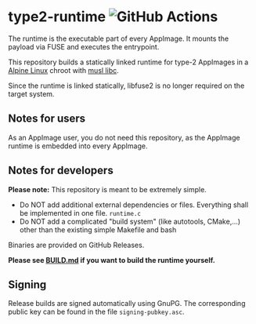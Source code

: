 # type2-runtime ![GitHub Actions](https://github.com/AppImage/type2-runtime/actions/workflows/build.yaml/badge.svg)

The runtime is the executable part of every AppImage. It mounts the payload via FUSE and executes the entrypoint.

This repository builds a statically linked runtime for type-2 AppImages in a [Alpine Linux](https://alpinelinux.org/) chroot with [musl libc](https://www.musl-libc.org/).

Since the runtime is linked statically, libfuse2 is no longer required on the target system.

## Notes for users

As an AppImage user, you do not need this repository, as the AppImage runtime is embedded into every AppImage.

## Notes for developers

__Please note:__ This repository is meant to be extremely simple.

* Do NOT add additional external dependencies or files. Everything shall be implemented in one file. `runtime.c`  
* Do NOT add a complicated "build system" (like autotools, CMake,...) other than the existing simple Makefile and bash

Binaries are provided on GitHub Releases. 

**Please see [BUILD.md](BUILD.md) if you want to build the runtime yourself.**

## Signing

Release builds are signed automatically using GnuPG. The corresponding public key can be found in the file `signing-pubkey.asc`.
